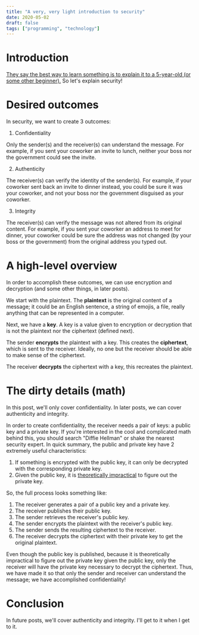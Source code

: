 ```yaml
---
title: "A very, very light introduction to security"
date: 2020-05-02
draft: false
tags: ["programming", "technology"]
---
```

# Introduction
[They say the best way to learn something is to explain it to a 5-year-old (or some other beginner).](https://getpocket.com/explore/item/the-feynman-technique-the-best-way-to-learn-anything) So let's explain security!
# Desired outcomes
In security, we want to create 3 outcomes:

1. Confidentiality

Only the sender(s) and the receiver(s) can understand the message. For example, if you sent your coworker an invite to lunch, neither your boss nor the government could see the invite.

2. Authenticity

The receiver(s) can verify the identity of the sender(s). For example, if your coworker sent back an invite to dinner instead, you could be sure it was your coworker, and not your boss nor the government disguised as your coworker.

3. Integrity

The receiver(s) can verify the message was not altered from its original content. For example, if you sent your coworker an address to meet for dinner, your coworker could be sure the address was not changed (by your boss or the government) from the original address you typed out.
# A high-level overview
In order to accomplish these outcomes, we can use encryption and decryption (and some other things, in later posts).

We start with the plaintext. The **plaintext** is the original content of a message; it could be an English sentence, a string of emojis, a file, really anything that can be represented in a computer. 

Next, we have a **key**. A key is a value given to encryption or decryption that is not the plaintext nor the ciphertext (defined next).

The sender **encrypts** the plaintext with a key. This creates the **ciphertext**, which is sent to the receiver. Ideally, no one but the receiver should be able to make sense of the ciphertext.

The receiver **decrypts** the ciphertext with a key, this recreates the plaintext.
# The dirty details (math)
In this post, we'll only cover confidentiality. In later posts, we can cover authenticity and integrity.

In order to create confidentiality, the receiver needs a pair of keys: a public key and a private key. If you're interested in the cool and complicated math behind this, you should search "Diffie Hellman" or shake the nearest security expert. In quick summary, the public and private key have 2 extremely useful characteristics:
1. If something is encrypted with the public key, it can only be decrypted with the corresponding private key.
2. Given the public key, it is [theoretically impractical](https://xkcd.com/538/) to figure out the private key.

So, the full process looks something like:
1. The receiver generates a pair of a public key and a private key.
2. The receiver publishes their public key.
3. The sender retrieves the receiver's public key.
4. The sender encrypts the plaintext with the receiver's public key.
5. The sender sends the resulting ciphertext to the receiver.
6. The receiver decrypts the ciphertext with their private key to get the original plaintext.

Even though the public key is published, because it is theoretically impractical to figure out the private key given the public key, only the receiver will have the private key necessary to decrypt the ciphertext. Thus, we have made it so that only the sender and receiver can understand the message; we have accomplished confidentiality!
# Conclusion
In future posts, we'll cover authenticity and integrity. I'll get to it when I get to it.
